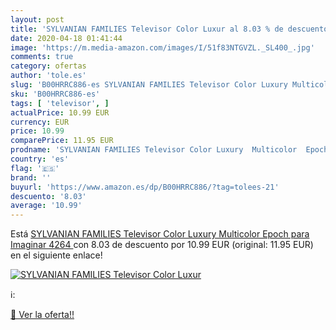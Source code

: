 ```yaml
---
layout: post
title: 'SYLVANIAN FAMILIES Televisor Color Luxur al 8.03 % de descuento'
date: 2020-04-18 01:41:44
image: 'https://m.media-amazon.com/images/I/51f83NTGVZL._SL400_.jpg'
comments: true
category: ofertas
author: 'tole.es'
slug: 'B00HRRC886-es SYLVANIAN FAMILIES Televisor Color Luxury Multicolor Epoch...'
sku: 'B00HRRC886-es'
tags: [ 'televisor', ]
actualPrice: 10.99 EUR
currency: EUR
price: 10.99
comparePrice: 11.95 EUR
prodname: 'SYLVANIAN FAMILIES Televisor Color Luxury  Multicolor  Epoch para Imaginar 4264 '
country: 'es'
flag: '🇪🇸'
brand: ''
buyurl: 'https://www.amazon.es/dp/B00HRRC886/?tag=tolees-21'
descuento: '8.03'
average: '10.99'
---
```


Está [SYLVANIAN FAMILIES Televisor Color Luxury  Multicolor  Epoch para Imaginar 4264 ](https://www.amazon.es/dp/B00HRRC886/?tag=tolees-21) con 8.03 de descuento por 10.99 EUR (original: 11.95 EUR) en el siguiente enlace!

[![SYLVANIAN FAMILIES Televisor Color Luxur](https://m.media-amazon.com/images/I/51f83NTGVZL._SL400_.jpg)](https://www.amazon.es/dp/B00HRRC886/?tag=tolees-21)

ℹ️:


[🛒 Ver la oferta!!](https://www.amazon.es/dp/B00HRRC886/?tag=tolees-21)

